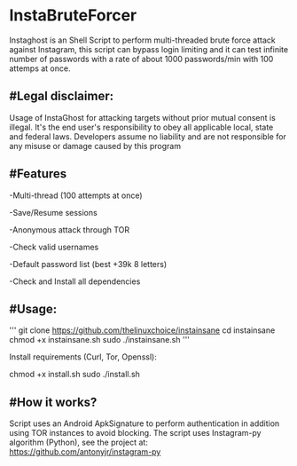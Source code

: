 # InstaBruteForcer
Instaghost is an Shell Script to perform multi-threaded brute force attack against Instagram, this script can bypass login limiting and it can test infinite number of passwords with a rate of about 1000 passwords/min with 100 attemps at once.

#Legal disclaimer:
---
Usage of InstaGhost for attacking targets without prior mutual consent is illegal. It's the end user's responsibility to obey all applicable local, state and federal laws. Developers assume no liability and are not responsible for any misuse or damage caused by this program

#Features
---
-Multi-thread (100 attempts at once)

-Save/Resume sessions

-Anonymous attack through TOR

-Check valid usernames

-Default password list (best +39k 8 letters)

-Check and Install all dependencies

#Usage:
---
'''
  git clone https://github.com/thelinuxchoice/instainsane
  cd instainsane
  chmod +x instainsane.sh
  sudo ./instainsane.sh
'''

Install requirements (Curl, Tor, Openssl):

chmod +x install.sh
sudo ./install.sh

#How it works?
---
Script uses an Android ApkSignature to perform authentication in addition using TOR instances to avoid blocking. The script uses Instagram-py algorithm (Python), see the project at: https://github.com/antonyjr/instagram-py 
